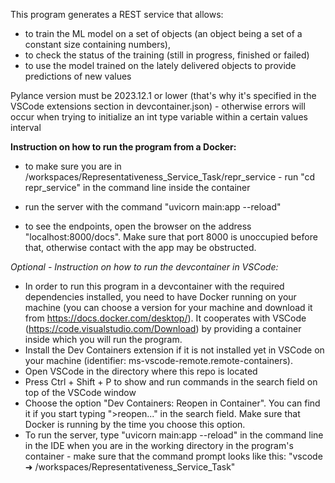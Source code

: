 This program generates a REST service that allows:

- to train the ML model on a set of objects (an object being a set of a constant size containing numbers),
- to check the status of the training (still in progress, finished or failed)
- to use the model trained on the lately delivered objects to provide predictions of new values

Pylance version must be 2023.12.1 or lower (that's why it's specified in the VSCode extensions section in devcontainer.json) - otherwise errors will occur when trying to initialize an int type variable within a certain values interval

**Instruction on how to run the program from a Docker:**

- to make sure you are in /workspaces/Representativeness_Service_Task/repr_service - run "cd repr_service" in the command line inside the container

- run the server with the command "uvicorn main:app --reload"

- to see the endpoints, open the browser on the address "localhost:8000/docs". Make sure that port 8000 is unoccupied before that, otherwise contact with the app may be obstructed.

_Optional - Instruction on how to run the devcontainer in VSCode:_

- In order to run this program in a devcontainer with the required dependencies installed, you need to have Docker running on your machine (you can choose a version for your machine and download it from https://docs.docker.com/desktop/). It cooperates with VSCode (https://code.visualstudio.com/Download) by providing a container inside which you will run the program.
- Install the Dev Containers extension if it is not installed yet in VSCode on your machine (identifier: ms-vscode-remote.remote-containers).
- Open VSCode in the directory where this repo is located
- Press Ctrl + Shift + P to show and run commands in the search field on top of the VSCode window
- Choose the option "Dev Containers: Reopen in Container". You can find it if you start typing ">reopen..." in the search field. Make sure that Docker is running by the time you choose this option.
- To run the server, type "uvicorn main:app --reload" in the command line in the IDE when you are in the working directory in the program's container - make sure that the command prompt looks like this: "vscode ➜ /workspaces/Representativeness_Service_Task"
